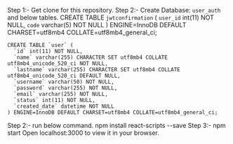 Step 1:- Get clone for this repository.
Step 2:- Create Database: `user_auth` and below tables.
	CREATE TABLE `jwtconfirmation` (
	  `user_id` int(11) NOT NULL,
	  `code` varchar(5) NOT NULL
	) ENGINE=InnoDB DEFAULT CHARSET=utf8mb4 COLLATE=utf8mb4_general_ci;
	
	CREATE TABLE `user` (
	  `id` int(11) NOT NULL,
	  `name` varchar(255) CHARACTER SET utf8mb4 COLLATE utf8mb4_unicode_520_ci NOT NULL,
	  `lastname` varchar(255) CHARACTER SET utf8mb4 COLLATE utf8mb4_unicode_520_ci DEFAULT NULL,
	  `username` varchar(50) NOT NULL,
	  `password` varchar(255) NOT NULL,
	  `email` varchar(255) NOT NULL,
	  `status` int(11) NOT NULL,
	  `created_date` datetime NOT NULL
	) ENGINE=InnoDB DEFAULT CHARSET=utf8mb4 COLLATE=utf8mb4_general_ci;

Step 2:- run below command.
	npm install react-scripts --save
Step 3:- npm start
	Open localhost:3000 to view it in your browser.
	
	